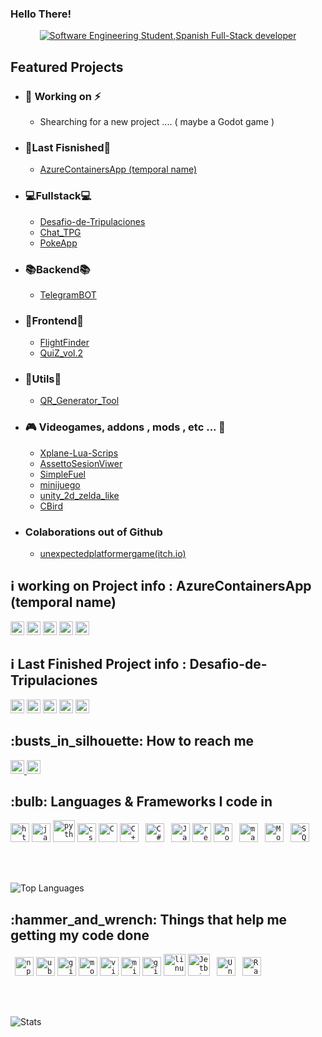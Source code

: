### Hello There! 

<div align="center">
    <a href="https://git.io/typing-svg"><img src="https://readme-typing-svg.demolab.com?font=Roboto+Slab&color=%233d85c6&size=30&center=true&vCenter=true&width=450&lines=I'm+Javier;Software+Engineering+Student;Spanish;Full-Stack+Dev" alt="Software Engineering Student,Spanish Full-Stack developer"></a>
</div>

<h2>Featured Projects</h2>
<div>
    <ul>
        <li>
            <h3>🔭 Working on ⚡</h3>
            <ul>
                <li> Shearching for a new project .... ( maybe a Godot game ) </li>
            </ul>
        </li>
        <li>
            <h3>🏁Last Fisnished🏁</h3>
            <ul>
                <li><a href="https://github.com/javirs200/AzureContainersApp">AzureContainersApp (temporal name)</a></li>
            </ul>
        </li>
        <li>
            <h3>💻Fullstack💻</h3>
            <ul>
                <li><a href="https://github.com/javirs200/Desafio-de-Tripulaciones-FULLSTACK">Desafio-de-Tripulaciones</a></li>
                <li><a href="https://github.com/javirs200/Chat_TPG">Chat_TPG</a></li>
                <li><a href="https://github.com/javirs200/PokeApp">PokeApp</a></li>
            </ul>
        </li>
        <li>
            <h3>📚Backend📚</h3>
            <ul>
                <li><a href="https://github.com/javirs200/TelegramBOT">TelegramBOT</a></li>
            </ul>
        </li>
        <li>
            <h3>🔎Frontend🔎</h3>
            <ul>
                <li><a href="https://github.com/javirs200/jsFrontedApp">FlightFinder</a></li>
                <li><a href="https://github.com/javirs200/QuiZ_vol.2">QuiZ_vol.2</a></li>
            </ul>
        </li>
        <li>
            <h3>🔧Utils🔧</h3>
            <ul>
                <li><a href="https://github.com/javirs200/QR_Generator_Tool/">QR_Generator_Tool</a></li>
            </ul>
        </li>
        <li>
            <h3>🎮 Videogames, addons , mods , etc ... 👾</h3>
                <ul>
                    <li><a href="https://github.com/javirs200/Xplane-Lua-Scrips">Xplane-Lua-Scrips</a></li>
                    <li><a href="https://github.com/javirs200/AssettoSesionViwer">AssettoSesionViwer</a></li>
                    <li><a href="https://github.com/javirs200/SimpleFuel">SimpleFuel</a></li>
                    <li><a href="https://github.com/javirs200/minijuego">minijuego</a></li>
                    <li><a href="https://github.com/javirs200/unity_2d_zelda_like">unity_2d_zelda_like</a></li>
                    <li><a href="https://github.com/javirs200/CBird">CBird</a></li>
                </ul>
        </li>
        <li>
        <h3>Colaborations out of Github</h3>
            <ul>
                <li><a href="https://javirs200.itch.io/unexpectedplatformergame">unexpectedplatformergame(itch.io)</a></li>
            </ul>
        </li>
    </ul>
</div>

<h2>ℹ️ working on Project info : AzureContainersApp (temporal name)</h2>
<div>
<img alt="Last commit" src="https://img.shields.io/github/last-commit/javirs200/AzureContainersApp?color=F05032&logo=git&logoColor&style=for-the-badge" height="22px">
<img alt="Commit activity" src="https://img.shields.io/github/commit-activity/t/javirs200/AzureContainersApp?color=F05032&logo=git&logoColor&style=for-the-badge" height="22px">
<img alt="forks" src="https://img.shields.io/github/forks/javirs200/AzureContainersApp?color=181717&logo=github&style=for-the-badge&logoColor=181717" height="22px">
<img alt="Repo stars" src="https://img.shields.io/github/stars/javirs200/AzureContainersApp?color=181717&logo=github&style=for-the-badge&logoColor=181717" height="22px">
<img alt="Contributors" src="https://img.shields.io/github/contributors/javirs200/AzureContainersApp?color=181717&logo=github&style=for-the-badge&logoColor=181717" height="22px">
</div>

<h2>ℹ️ Last Finished Project info : Desafio-de-Tripulaciones</h2>
<div>
<img alt="Last commit" src="https://img.shields.io/github/last-commit/javirs200/Desafio-de-Tripulaciones-FULLSTACK?color=F05032&logo=git&logoColor&style=for-the-badge" height="22px">
<img alt="Commit activity" src="https://img.shields.io/github/commit-activity/t/javirs200/Desafio-de-Tripulaciones-FULLSTACK?color=F05032&logo=git&logoColor&style=for-the-badge" height="22px">
<img alt="forks" src="https://img.shields.io/github/forks/javirs200/Desafio-de-Tripulaciones-FULLSTACK?color=181717&logo=github&style=for-the-badge&logoColor=181717" height="22px">
<img alt="Repo stars" src="https://img.shields.io/github/stars/javirs200/Desafio-de-Tripulaciones-FULLSTACK?color=181717&logo=github&style=for-the-badge&logoColor=181717" height="22px">
<img alt="Contributors" src="https://img.shields.io/github/contributors/javirs200/Desafio-de-Tripulaciones-FULLSTACK?color=181717&logo=github&style=for-the-badge&logoColor=181717" height="22px">
</div>

<h2>:busts_in_silhouette: How to reach me</h2>
<a href="https://github.com/javirs200">
    <img alt="Link to my GitHub" src="https://img.shields.io/github/followers/javirs200?style=for-the-badge&color=181717&logo=github&logoColor=181717&label=@javirs200" height="22px">
</a>
<a href="https://linkedin.com/in/pedrojaviermirandatejada">
    <img alt="link to my LinkedIn" src="https://img.shields.io/static/v1?label&message=/in/pedrojaviermirandatejada&color=0A66C2&style=for-the-badge&logo=linkedin" height="22px" />
</a>
</br>

<h2>:bulb: Languages & Frameworks I code in</h2>
<code><img title="HTML 5" alt="html5" width="30px" src="https://cdn.jsdelivr.net/gh/devicons/devicon/icons/html5/html5-original.svg" /></code>
<code><img title="JavaScript" alt="javascript" width="30px" src="https://cdn.jsdelivr.net/gh/devicons/devicon/icons/javascript/javascript-original.svg" /></code>
<code><img title="Python" alt="python" width="35px" src="https://cdn.jsdelivr.net/gh/devicons/devicon/icons/python/python-original.svg" /></code>
<code><img title="CSS 3" alt="css 3" width="30px" src="https://cdn.jsdelivr.net/gh/devicons/devicon/icons/css3/css3-original.svg" /></code>
<code><img title="C" alt="C" width="30px" src="https://cdn.jsdelivr.net/gh/devicons/devicon/icons/c/c-original.svg" /></code>
<code><img title="C++" alt="C+++" width="30px" src="https://cdn.jsdelivr.net/gh/devicons/devicon/icons/cplusplus/cplusplus-original.svg" /></code>
<code> <img title="C#" alt="C#" width="30px" src="https://cdn.jsdelivr.net/gh/devicons/devicon/icons/csharp/csharp-original.svg" /></code>
<code> <img title="Java" alt="Java" width="30px" src="https://cdn.jsdelivr.net/gh/devicons/devicon/icons/java/java-original.svg" /></code>
<code><img title="ReactJS" alt="react js" width="30px" src="https://cdn.jsdelivr.net/gh/devicons/devicon/icons/react/react-original.svg" /></code>
<code><img title="NodeJS" alt="node js" width="30px" src="https://cdn.jsdelivr.net/gh/devicons/devicon/icons/nodejs/nodejs-original.svg" /></code>
<code> <img title="Markdown" alt="markdown" width="30px" src="https://cdn.jsdelivr.net/gh/devicons/devicon/icons/markdown/markdown-original.svg" /></code>
<code> <img title="MongoDB" alt="MongoDB" width="30px" src="https://cdn.jsdelivr.net/gh/devicons/devicon/icons/mongodb/mongodb-original.svg" /></code>
<code> <img title="SQL" alt="SQL" width="30px" src="https://cdn.jsdelivr.net/gh/devicons/devicon/icons/sequelize/sequelize-original.svg" /></code>

</br></br>

![Top Languages](https://github-readme-stats.vercel.app/api/top-langs/?username=javirs200&theme=blue-green&show_icons=true&hide_border=true&langs_count=10)

<h2>:hammer_and_wrench: Things that help me getting my code done</h2>
<code> <img title="npm" alt="npm" width="30px" src="https://cdn.jsdelivr.net/gh/devicons/devicon/icons/npm/npm-original-wordmark.svg" /></code>
<code><img title="Ubuntu" alt="ubuntu" width="30px" src="https://cdn.jsdelivr.net/gh/devicons/devicon/icons/ubuntu/ubuntu-plain.svg" /></code>
<code><img title="Git" alt="git" width="30px" src="https://cdn.jsdelivr.net/gh/devicons/devicon/icons/git/git-original.svg" /></code>
<code><img title="Mozilla Firefox" alt="mozilla firefox" width="30px" src="https://cdn.jsdelivr.net/gh/devicons/devicon/icons/firefox/firefox-original.svg" /></code>
<code><img title="VS Code" alt="visual studio code" width="30px" src="https://cdn.jsdelivr.net/gh/devicons/devicon/icons/vscode/vscode-original.svg" /></code>
<code><img title="MS Windows" alt="microsoft windows" width="30px" src="https://cdn.jsdelivr.net/gh/devicons/devicon/icons/windows8/windows8-original.svg" /></code>
<code><img title="GitHub" alt="github" width="30px" src="https://cdn.jsdelivr.net/gh/devicons/devicon/icons/github/github-original.svg" /></code>
<code><img title="Linux" alt="linux" width="35px" src="https://cdn.jsdelivr.net/gh/devicons/devicon/icons/linux/linux-original.svg" /></code>
<code><img title="Jetbrains" alt="Jetbrains" width="35px" src="https://cdn.jsdelivr.net/gh/devicons/devicon/icons/jetbrains/jetbrains-original.svg" /></code>
<code> <img title="Unity" alt="Unity" width="30px" src="https://cdn.jsdelivr.net/gh/devicons/devicon/icons/unity/unity-original.svg" /></code>
<code> <img title="Raspberrypi" alt="Raspberrypi" width="30px" src="https://cdn.jsdelivr.net/gh/devicons/devicon/icons/raspberrypi/raspberrypi-original.svg" /></code>

</br></br>

![Stats](https://github-readme-stats.vercel.app/api?username=javirs200&theme=blue-green&show_icons=true&hide_border=true&count_private=true)
